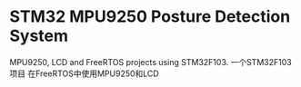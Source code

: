 # STM32 MPU9250 Posture Detection System
 MPU9250, LCD and FreeRTOS projects using STM32F103.
 一个STM32F103项目 在FreeRTOS中使用MPU9250和LCD


 
